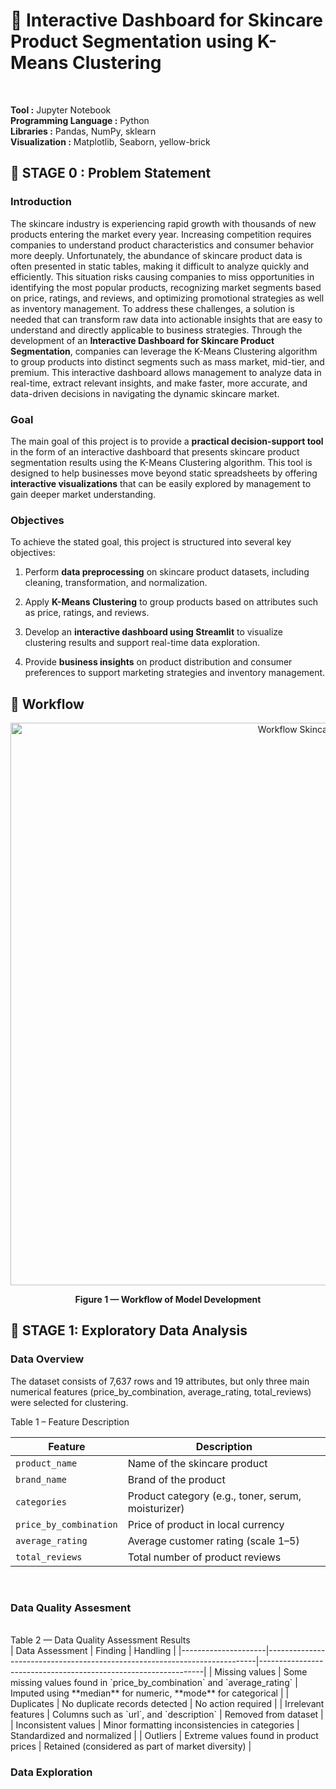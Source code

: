 # 🧴 Interactive Dashboard for Skincare Product Segmentation using K-Means Clustering
<br>

**Tool :** Jupyter Notebook <br>
**Programming Language :** Python <br>
**Libraries :** Pandas, NumPy, sklearn <br>
**Visualization :** Matplotlib, Seaborn, yellow-brick <br>


## 📁 STAGE 0 : Problem Statement

### Introduction

The skincare industry is experiencing rapid growth with thousands of new products entering the market every year. Increasing competition requires companies to understand product characteristics and consumer behavior more deeply. Unfortunately, the abundance of skincare product data is often presented in static tables, making it difficult to analyze quickly and efficiently. This situation risks causing companies to miss opportunities in identifying the most popular products, recognizing market segments based on price, ratings, and reviews, and optimizing promotional strategies as well as inventory management. To address these challenges, a solution is needed that can transform raw data into actionable insights that are easy to understand and directly applicable to business strategies. Through the development of an **Interactive Dashboard for Skincare Product Segmentation**, companies can leverage the K-Means Clustering algorithm to group products into distinct segments such as mass market, mid-tier, and premium. This interactive dashboard allows management to analyze data in real-time, extract relevant insights, and make faster, more accurate, and data-driven decisions in navigating the dynamic skincare market.


### Goal 
The main goal of this project is to provide a **practical decision-support tool** in the form of an interactive dashboard that presents skincare product segmentation results using the K-Means Clustering algorithm. This tool is designed to help businesses move beyond static spreadsheets by offering **interactive visualizations** that can be easily explored by management to gain deeper market understanding.

### Objectives
To achieve the stated goal, this project is structured into several key objectives:

1. Perform **data preprocessing** on skincare product datasets, including cleaning, transformation, and normalization.

2. Apply **K-Means Clustering** to group products based on attributes such as price, ratings, and reviews.

3. Develop an **interactive dashboard using Streamlit** to visualize clustering results and support real-time data exploration.

4. Provide **business insights** on product distribution and consumer preferences to support marketing strategies and inventory management.



## 📂 Workflow  

<p align="center">
  <img src="https://github.com/user-attachments/assets/5fb107a9-1c3f-4492-b840-399b2a2c0332" alt="Workflow Skincare" width="900"/>
</p>

<p align="center"><b>Figure 1 — Workflow of Model Development</b></p>

## 📂 STAGE 1: Exploratory Data Analysis

### Data Overview
The dataset consists of 7,637 rows and 19 attributes, but only three main numerical features (price_by_combination, average_rating, total_reviews) were selected for clustering. <br>

Table 1 – Feature Description

| Feature                | Description                                        |
|------------------------|----------------------------------------------------|
| `product_name`         | Name of the skincare product                       |
| `brand_name`           | Brand of the product                               |
| `categories`           | Product category (e.g., toner, serum, moisturizer) |
| `price_by_combination` | Price of product in local currency                 |
| `average_rating`       | Average customer rating (scale 1–5)                |
| `total_reviews`        | Total number of product reviews                    |

<br>

### Data Quality Assesment
<br>
Table 2 — Data Quality Assessment Results
<br>
| Data Assessment     | Finding                                                                  | Handling                                                       |
|---------------------|---------------------------------------------------------------------------|----------------------------------------------------------------|
| Missing values      | Some missing values found in `price_by_combination` and `average_rating` | Imputed using **median** for numeric, **mode** for categorical |
| Duplicates          | No duplicate records detected                                             | No action required                                              |
| Irrelevant features | Columns such as `url`, and `description`                                 | Removed from dataset                                            |
| Inconsistent values | Minor formatting inconsistencies in categories                           | Standardized and normalized                                     |
| Outliers            | Extreme values found in product prices                                   | Retained (considered as part of market diversity)              |

<br>

### Data Exploration

